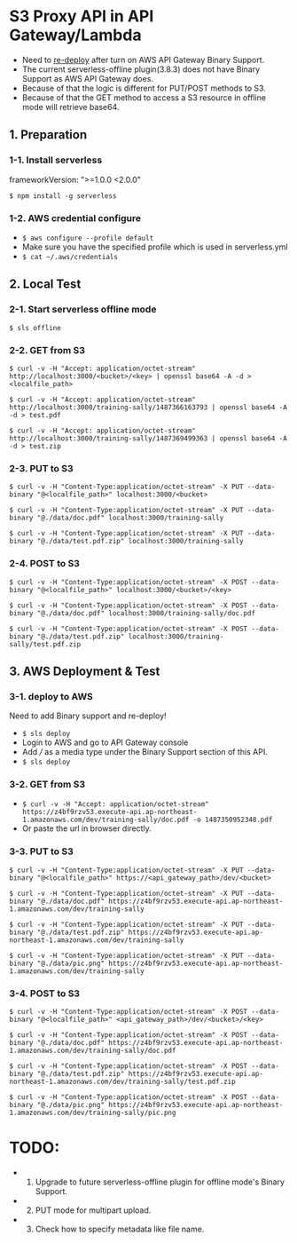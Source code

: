 # S3 Proxy API in API Gateway/Lambda

* Need to [re-deploy](#3-1-deploy-to-aws) after turn on AWS API Gateway Binary Support. 
* The current serverless-offline plugin(3.8.3) does not have Binary Support as AWS API Gateway does.
* Because of that the logic is different for PUT/POST methods to S3.
* Because of that the GET method to access a S3 resource in offline mode will retrieve base64.


## 1. Preparation
### 1-1. Install serverless
frameworkVersion: ">=1.0.0 <2.0.0"
```
$ npm install -g serverless
```

### 1-2. AWS credential configure
* ```$ aws configure --profile default```
* Make sure you have the specified profile which is used in serverless.yml
* ```$ cat ~/.aws/credentials```

## 2. Local Test
### 2-1. Start serverless offline mode
```
$ sls offline
```

### 2-2. GET from S3
```
$ curl -v -H "Accept: application/octet-stream" http://localhost:3000/<bucket>/<key> | openssl base64 -A -d > <localfile_path>
```

```
$ curl -v -H "Accept: application/octet-stream" http://localhost:3000/training-sally/1487366163793 | openssl base64 -A -d > test.pdf

$ curl -v -H "Accept: application/octet-stream" http://localhost:3000/training-sally/1487369499363 | openssl base64 -A -d > test.zip
```

### 2-3. PUT to S3
```
$ curl -v -H "Content-Type:application/octet-stream" -X PUT --data-binary "@<localfile_path>" localhost:3000/<bucket>
```

```
$ curl -v -H "Content-Type:application/octet-stream" -X PUT --data-binary "@./data/doc.pdf" localhost:3000/training-sally

$ curl -v -H "Content-Type:application/octet-stream" -X PUT --data-binary "@./data/test.pdf.zip" localhost:3000/training-sally
```

### 2-4. POST to S3
```
$ curl -v -H "Content-Type:application/octet-stream" -X POST --data-binary "@<localfile_path>" localhost:3000/<bucket>/<key>
```

```
$ curl -v -H "Content-Type:application/octet-stream" -X POST --data-binary "@./data/doc.pdf" localhost:3000/training-sally/doc.pdf

$ curl -v -H "Content-Type:application/octet-stream" -X POST --data-binary "@./data/test.pdf.zip" localhost:3000/training-sally/test.pdf.zip
```


## 3. AWS Deployment & Test
### 3-1. deploy to AWS
Need to add Binary support and re-deploy!
* ```$ sls deploy```
* Login to AWS and go to API Gateway console
* Add */* as a media type under the Binary Support section of this API.
* ```$ sls deploy```

### 3-2. GET from S3
* ```$ curl -v -H "Accept: application/octet-stream" https://z4bf9rzv53.execute-api.ap-northeast-1.amazonaws.com/dev/training-sally/doc.pdf -o 1487350952348.pdf```
* Or paste the url in browser directly.

### 3-3. PUT to S3
```
$ curl -v -H "Content-Type:application/octet-stream" -X PUT --data-binary "@<localfile_path>" https://<api_gateway_path>/dev/<bucket>
```

```
$ curl -v -H "Content-Type:application/octet-stream" -X PUT --data-binary "@./data/doc.pdf" https://z4bf9rzv53.execute-api.ap-northeast-1.amazonaws.com/dev/training-sally

$ curl -v -H "Content-Type:application/octet-stream" -X PUT --data-binary "@./data/test.pdf.zip" https://z4bf9rzv53.execute-api.ap-northeast-1.amazonaws.com/dev/training-sally

$ curl -v -H "Content-Type:application/octet-stream" -X PUT --data-binary "@./data/pic.png" https://z4bf9rzv53.execute-api.ap-northeast-1.amazonaws.com/dev/training-sally
```

### 3-4. POST to S3
```
$ curl -v -H "Content-Type:application/octet-stream" -X POST --data-binary "@<localfile_path>" <api_gateway_path>/dev/<bucket>/<key>
```

```
$ curl -v -H "Content-Type:application/octet-stream" -X POST --data-binary "@./data/doc.pdf" https://z4bf9rzv53.execute-api.ap-northeast-1.amazonaws.com/dev/training-sally/doc.pdf

$ curl -v -H "Content-Type:application/octet-stream" -X POST --data-binary "@./data/test.pdf.zip" https://z4bf9rzv53.execute-api.ap-northeast-1.amazonaws.com/dev/training-sally/test.pdf.zip

$ curl -v -H "Content-Type:application/octet-stream" -X POST --data-binary "@./data/pic.png" https://z4bf9rzv53.execute-api.ap-northeast-1.amazonaws.com/dev/training-sally/pic.png
```


# TODO:
* 1. Upgrade to future serverless-offline plugin for offline mode's Binary Support.
* 2. PUT mode for multipart upload.
* 3. Check how to specify metadata like file name.